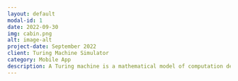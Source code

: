 ```yaml
---
layout: default
modal-id: 1
date: 2022-09-30
img: cabin.png
alt: image-alt
project-date: September 2022
client: Turing Machine Simulator
category: Mobile App
description: A Turing machine is a mathematical model of computation describing an abstract machine that manipulates symbols on a strip of tape according to a table of rules. Despite the model's simplicity, it is capable of implementing any computer algorithm.
---
```

